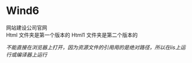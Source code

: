 ﻿# Wind6
网站建设公司官网  
Html 文件夹是第一个版本的
Html1 文件夹是第二个版本的

*不能直接在浏览器上打开，因为资源文件的引用用的是绝对路径，所以在iis上运行或编译器上运行*